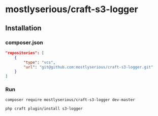 # mostlyserious/craft-s3-logger

## Installation

### composer.json
```json
"repositories": [
    {
        "type": "vcs",
        "url": "git@github.com:mostlyserious/craft-s3-logger.git"
    }
]
```

### Run
```shell
composer require mostlyserious/craft-s3-logger dev-master
```

```shell
php craft plugin/install s3-logger
```
